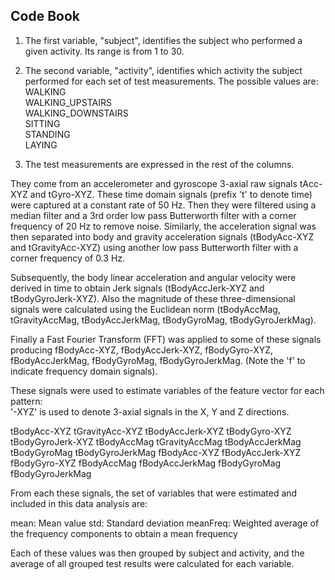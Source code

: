Code Book
---------

1.  The first variable, "subject", identifies the subject who performed
    a given activity. Its range is from 1 to 30.

2.  The second variable, "activity", identifies which activity the
    subject performed for each set of test measurements. The possible
    values are:  
    WALKING  
    WALKING\_UPSTAIRS  
    WALKING\_DOWNSTAIRS  
    SITTING  
    STANDING  
    LAYING

3.  The test measurements are expressed in the rest of the columns.

They come from an accelerometer and gyroscope 3-axial raw signals
tAcc-XYZ and tGyro-XYZ. These time domain signals (prefix 't' to denote
time) were captured at a constant rate of 50 Hz. Then they were filtered
using a median filter and a 3rd order low pass Butterworth filter with a
corner frequency of 20 Hz to remove noise. Similarly, the acceleration
signal was then separated into body and gravity acceleration signals
(tBodyAcc-XYZ and tGravityAcc-XYZ) using another low pass Butterworth
filter with a corner frequency of 0.3 Hz.

Subsequently, the body linear acceleration and angular velocity were
derived in time to obtain Jerk signals (tBodyAccJerk-XYZ and
tBodyGyroJerk-XYZ). Also the magnitude of these three-dimensional
signals were calculated using the Euclidean norm (tBodyAccMag,
tGravityAccMag, tBodyAccJerkMag, tBodyGyroMag, tBodyGyroJerkMag).

Finally a Fast Fourier Transform (FFT) was applied to some of these
signals producing fBodyAcc-XYZ, fBodyAccJerk-XYZ, fBodyGyro-XYZ,
fBodyAccJerkMag, fBodyGyroMag, fBodyGyroJerkMag. (Note the 'f' to
indicate frequency domain signals).

These signals were used to estimate variables of the feature vector for
each pattern:  
'-XYZ' is used to denote 3-axial signals in the X, Y and Z directions.

tBodyAcc-XYZ tGravityAcc-XYZ tBodyAccJerk-XYZ tBodyGyro-XYZ
tBodyGyroJerk-XYZ tBodyAccMag tGravityAccMag tBodyAccJerkMag
tBodyGyroMag tBodyGyroJerkMag fBodyAcc-XYZ fBodyAccJerk-XYZ
fBodyGyro-XYZ fBodyAccMag fBodyAccJerkMag fBodyGyroMag fBodyGyroJerkMag

From each these signals, the set of variables that were estimated and
included in this data analysis are:

mean: Mean value std: Standard deviation meanFreq: Weighted average of
the frequency components to obtain a mean frequency

Each of these values was then grouped by subject and activity, and the
average of all grouped test results were calculated for each variable.
